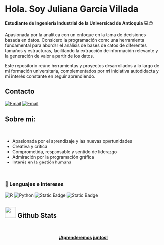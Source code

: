 
# Hola. Soy Juliana García Villada 

**Estudiante de Ingeniería Industrial de la Universidad de Antioquia** 💻😊

Apasionada por la analítica con un enfoque en la toma de decisiones basada en datos. Considero la programación como una herramienta fundamental para abordar el análisis de bases de datos de diferentes tamaños y estructuras, facilitando la extracción de información relevante y la generación de valor a partir de los datos.

Este repositorio reúne herramientas y proyectos desarrollados a lo largo de mi formación universitaria, complementados por mi iniciativa autodidacta y mi interés constante en seguir aprendiendo.

## Contacto

[![Email](https://img.shields.io/badge/Mail-D14836?style=for-the-badge&logo=gmail&logoColor=white)](mailto:juliana.garciav@udea.edu.co)
[![Email](https://img.shields.io/badge/Mail-D14836?style=for-the-badge&logo=gmail&logoColor=white)](mailto:julianagv4913@gmail.com)

## **Sobre mi:**

<br>

- Apasionada por el aprendizaje y las nuevas oportunidades  
- Creativa y critíca 
- Comprometida, responsable y sentido de liderazgo
- Admiración por la programación gráfica
- Interés en la gestión humana
  
<br>

### 🚀 Lenguajes e intereses 

![R](https://img.shields.io/badge/R-276DC3?style=for-the-badge&logo=r&logoColor=white)
![Python](https://img.shields.io/badge/Python-FFD43B?style=for-the-badge&logo=python&logoColor=306998)
![Static Badge](https://img.shields.io/badge/Microsoft%20-%20orange)
![Static Badge](https://img.shields.io/badge/Excel-green?style=flat)

## <img src="https://media.giphy.com/media/iY8CRBdQXODJSCERIr/giphy.gif" width="35"><b> Github Stats </b>
<br>

<div align="center">

<a href="https://github.com/0xabdulkhalid/">

**¡Aprenderemos juntos!**
